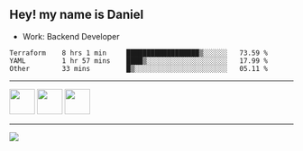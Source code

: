 ## Hey! my name is Daniel

- Work: Backend Developer

<!--START_SECTION:waka-->

```text
Terraform    8 hrs 1 min     ██████████████████▒░░░░░░   73.59 %
YAML         1 hr 57 mins    ████▒░░░░░░░░░░░░░░░░░░░░   17.99 %
Other        33 mins         █▒░░░░░░░░░░░░░░░░░░░░░░░   05.11 %
```

<!--END_SECTION:waka-->
    

<hr>
<div>
    <img height="45" src="https://img.icons8.com/color/48/000000/nodejs.png"/>
    <img height="45" src="https://www.vectorlogo.zone/logos/golang/golang-ar21.svg">
    <img height="45" src="https://www.vectorlogo.zone/logos/nestjs/nestjs-icon.svg">
</div>
<hr>
<div>
    <a href="https://www.linkedin.com/in/daniel-lucas-bb7b82193/" target="_blank">
        <img src="https://img.shields.io/badge/LinkedIn-0077B5?style=for-the-badge&logo=linkedin&logoColor=white">
    </a>
</div>
